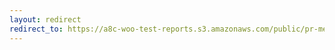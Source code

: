 ```yaml
---
layout: redirect
redirect_to: https://a8c-woo-test-reports.s3.amazonaws.com/public/pr-merge/44208/e2e/index.html
---
```

